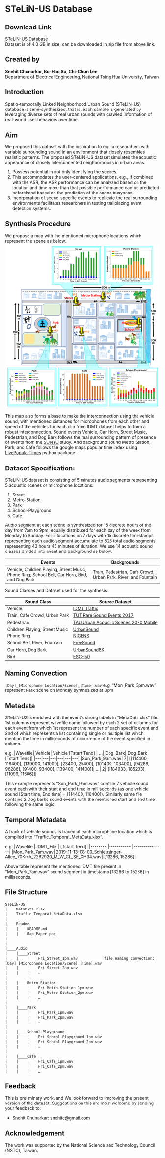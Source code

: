 # STeLiN-US Database

## Download Link
[STeLiN-US Database](https://zenodo.org/records/8241539)\
Dataset is of 4.0 GB in size, can be downloaded in zip file from above link.


## Created by
**Snehit Chunarkar, Bo-Hao Su, Chi-Chun Lee**\
Department of Electrical Engineering, National Tsing Hua University, Taiwan


## Introduction
Spatio-temporally Linked Neighborhood Urban Sound (STeLiN-US) database is semi-synthesized, that is, each sample is generated by leveraging diverse sets of real urban sounds with crawled information of real-world user behaviors over time.

## Aim
We proposed this dataset with the inspiration to equip researchers with variable surrounding sound in an environment that closely resembles realistic patterns. 
The proposed STeLiN-US dataset simulates the acoustic appearance of closely interconnected neighborhoods in urban areas. 
1.	Possess potential in not only identifying the scenes. 
2.	This accommodates the user-centered applications, e.g., If combined with the ASR, the ASR performance can be analyzed based on the location and time more than that possible performance can be predicted beforehand based on the prediction of the scene busyness.
3.	Incorporation of scene-specific events to replicate the real surrounding environments facilitates researchers in testing trailblazing event detection systems.

## Synthesis Procedure
We propose a map with the mentioned microphone locations which represent the scene as below. 
![Map](Image/Map_with_Graph.png)

This map also forms a base to make the interconnection using the vehicle sound, with mentioned distances for microphones from each other and speed of the vehicles for each clip from IDMT dataset helps to form a robust interconnection. 
Sound events Vehicle, Car Horn, Street Music, Pedestrian, and Dog Bark follows the real surrounding pattern of presence of events from the [SONYC](https://dcase.community/challenge2020/task-urban-sound-tagging-with-spatiotemporal-context "SONYC") study. And background sound Metro Station, Park, and Cafe follows the google maps popular time index using [LivePopularTimes](https://github.com/GrocerCheck/LivePopularTimes.git "LivePopularTimes") python package 

## Dataset Specification:
STeLiN-US dataset is consisting of 5 minutes audio segments representing 5 acoustic scenes or microphone locations:
1.	Street
2.	Metro-Station
3.	Park
4.	School-Playground
5.	Café

Audio segment at each scene is synthesized for 15 discrete hours of the day from 7am to 9pm, equally distributed for each day of the week from Monday to Sunday. For 5 locations on 7 days with 15 discrete timestamps representing each audio segment accumulate to 525 total audio segments representing 43 hours 45 minutes of duration. 
We use 14 acoustic sound classes divided into event and background as below:

|Events	|Backgrounds|
|-------|-----------|
|Vehicle, Children Playing, Street Music, Phone Ring, School Bell, Car Horn, Bird, and Dog Bark	      |Train, Pedestrian, Cafe Crowd, Urban Park, River, and Fountain

Sound Classes and Dataset used for the synthesis:

|Sound Class	                 |Source Dataset|
|-------------                 |--------------|
|Vehicle	                     |  [IDMT Traffic](https://doi.org/10.48550/arXiv.2104.13620 "IDMT")|
|Train, Cafe Crowd, Urban Park |	[TUT Rare Sound Events 2017](https://doi.org/10.5281/zenodo.401395 "TUT Rare Sound 2017")|
|Pedestrian                    |	[TAU Urban Acoustic Scenes 2020 Mobile](https://doi.org/10.5281/zenodo.3819968 "TAU Scene 2020")|
|Children Playing, Street Music|	[UrbanSound](https://doi.org/10.1145/2647868.2655045 "UrbanSound")|
|Phone Ring                    |	[NIGENS](https://doi.org/10.48550/arXiv.1902.08314 "NIGENS")|
|School Bell, River, Fountain  |	[FreeSound](https://freesound.org/ "freesound")|
|Car Horn, Dog Bark            |	[UrbanSound8K](https://doi.org/10.1145/2647868.2655045 "UrbanSound")|
|Bird                          |	[ESC-50](https://www.karolpiczak.com/papers/Piczak2015-ESC-Dataset.pdf "ESC-50")|


## Naming Convection
```[Day]_[Microphone Location/Scene]_[Time].wav```
e.g. “Mon_Park_3pm.wav” represent Park scene on Monday synthesized at 3pm


## Metadata
STeLiN-US is enriched with the event’s strong labels in “MetaData.xlsx” file. 
1st columns represent wavefile name followed by each 2 set of columns for each event from which 1st represent the number of each specific event and 2nd of which represents a list containing single or multiple list which mention the time in milliseconds of occurrence of the event specified in column. 

e.g.
|Wavefile|	Vehicle|  	Vehicle [Tstart Tend]    |	…| Dog_Bark|	Dog_Bark [Tstart Tend]|
|---|---|---|---|---|---|
|Sun_Park_9am.wav|	7|	[[114400, 116400], [139000, 141000], [23400, 25400], [101400, 103400], [94286, 96286], [91400, 93400], [139400, 141400]]|	…|	2|	[[184933, 185203], [11099, 11506]]|


This example represents “Sun_Park_9am.wav” contain 7 vehicle sound event each with their start and end time in milliseconds (as one vehicle sound [Start time, End time] = [114400, 116400]). Similarly same file contains 2 Dog barks sound events with the mentioned start and end time following the same logic.


## Temporal Metadata
A track of vehicle sounds is traced at each microphone location which is compiled into “Traffic_Temporal_MetaData.xlsx”.

e.g.
|Wavefile        |	IDMT_File   |	[Tstart Tend]|
|--------        |-----------   |---------------|
|Mon_Park_7am.wav|	2019-11-13-08-00_Schleusinger-Allee_70Kmh_2262920_M_W_CL_SE_CH34.wav|	[13286, 15286]|

Above table represent the mentioned IDMT file present in “Mon_Park_7am.wav” sound segment in timestamp [13286 to 15286] in milliseconds.


## File Structure
```
STeLiN-US
|    MetaData.xlsx
|    Traffic_Temporal_MetaData.xlsx
|
|____Readme
|    |    README.md
|    |    Map_Paper.png
|
|
|____Audio
|    |____Street
|    |    |    Fri_Street_1pm.wav            file naming convection: [Day]_[Microphone Location/Scene]_[Time].wav
|    |    |    Fri_Street_2am.wav
|    |    |    …
|
|    |____Metro-Station
|    |    |    Fri_Metro-Station_1pm.wav
|    |    |    Fri_Metro-Station_2pm.wav
|    |    |    …
|
|    |____Park
|    |    |    Fri_Park_1pm.wav
|    |    |    Fri_Park_2pm.wav
|    |    |    …
|
|    |____School-Playground
|    |    |    Fri_School-Playground_1pm.wav
|    |    |    Fri_School-Playground_2pm.wav
|    |    |    …
|
|    |____Cafe
|    |    |    Fri_Cafe_1pm.wav
|    |    |    Fri_Cafe_2pm.wav
|    |    |    …

```

## Feedback
This is preliminary work, and We look forward to improving the present version of the dataset. Suggestions on this are most welcome by sending your feedback to:
* Snehit Chunarkar: snehitc@gmail.com 

## Acknowledgement
The work was supported by the National Science and Technology Council (NSTC), Taiwan.
